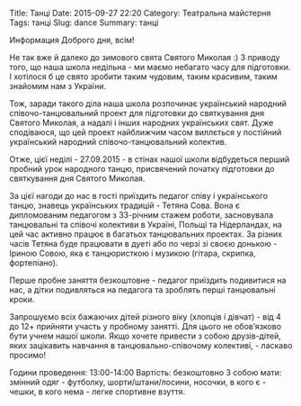 Title: Танці
Date: 2015-09-27 22:20
Category: Театральна майстерня
Tags: танці
Slug: dance
Summary: танці

Информация
Доброго дня, всім!

Не так вже й далеко до зимового свята Святого Миколая :)
З приводу того, що наша школа недільна - ми маємо небагато часу для підготовки.
І хотілося б це свято зробити таким чудовим, таким красивим, таким знайомим нам з України.

Тож, заради такого діла наша школа розпочинає український народний співочо-танцювальний проект для підготовки до святкування дня Святого Миколая, а надалі і інших народних українських свят.
Дуже сподіваюся, що цей проект найближчим часом виллється у постійний український народний співочо-танцювальний колектив.

Отже, цієї неділі - 27.09.2015 - в стінах нашої школи відбудеться перший пробний урок народного танцю, присвячений початку підготовки до святкування дня Святого Миколая.

За цієї нагоди до нас в гості приїздить педагог співу і українського танцю, знавець українських традицій - Тетяна Сова.
Вона є дипломованим педагогом з 33-річним стажем роботи, засновувала танцювальні та співочі колективи в Україні, Польщі та Нідерландах, на цей час активно працює в багатьох танцювальних проектах.
За різних часів Тетяна буде працювати в дуеті або по черзі зі своєю донькою - Іриною Совою, яка є танцюристкою і музикою (гітара, скрипка, фортепіано).

Перше пробне заняття безкоштовне - педагог приїздить подивитися на нас, а дітки подивляться на педагога та зроблять перші танцювальні кроки.

Запрошуємо всіх бажаючих дітей різного віку (хлопців і дівчат) - від 4 до 12+ прийняти участь у пробному занятті.
Для цього не обов’язково бути учнем нашої школи.
Якщо хочете привести з собою друзів-дітей, яких зацікавить навчання в танцювально-співочому колективі, - ласкаво просимо!

Години проведення: 13:00-14:00
Вартість: безкоштовно
З собою мати: змінний одяг - футболку, шорти/штани/лосини, носочки, в кого є - чешки, в кого нема - легке спортивне взуття.
